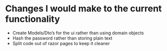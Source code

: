 # Changes I would make to the current functionality 
- Create Models/Dto’s for the ui rather than using domain objects 
- Hash the password rather than storing plain text 
- Split code out of razor pages to keep it cleaner 
